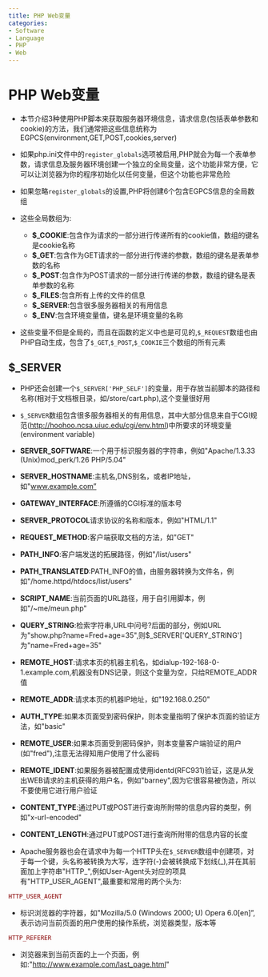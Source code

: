 ```yaml
---
title: PHP Web变量
categories:
- Software
- Language
- PHP
- Web
---
```

# PHP Web变量

- 本节介绍3种使用PHP脚本来获取服务器环境信息，请求信息(包括表单参数和cookie)的方法，我们通常把这些信息统称为EGPCS(environment,GET,POST,cookies,server)
- 如果php.ini文件中的`register_globals`选项被启用,PHP就会为每一个表单参数，请求信息及服务器环境创建一个独立的全局变量，这个功能非常方便，它可以让浏览器为你的程序初始化以任何变量，但这个功能也非常危险
- 如果忽略`register_globals`的设置,PHP将创建6个包含EGPCS信息的全局数组
- 这些全局数组为:
    - **$_COOKIE**:包含作为请求的一部分进行传递所有的cookie值，数组的键名是cookie名称
    - **$_GET**:包含作为GET请求的一部分进行传递的参数，数组的键名是表单参数的名称
    - **$_POST**:包含作为POST请求的一部分进行传递的参数，数组的键名是表单参数的名称
    - **$_FILES**:包含所有上传的文件的信息
    - **$_SERVER**:包含很多服务器相关的有用信息
    - **$_ENV**:包含环境变量值，键名是环境变量的名称

- 这些变量不但是全局的，而且在函数的定义中也是可见的,`$_REQUEST`数组也由PHP自动生成，包含了`$_GET`,`$_POST`,`$_COOKIE`三个数组的所有元素

## $_SERVER

- PHP还会创建一个`$_SERVER['PHP_SELF']`的变量，用于存放当前脚本的路径和名称(相对于文档根目录，如/store/cart.php),这个变量很好用
- `$_SERVER`数组包含很多服务器相关的有用信息，其中大部分信息来自于CGI规范(http://hoohoo.ncsa.uiuc.edu/cgi/env.html)中所要求的环境变量(environment variable)
- **SERVER_SOFTWARE**:一个用于标识服务器的字符串，例如"Apache/1.3.33 (Unix)mod_perk/1.26 PHP/5.04"
- **SERVER_HOSTNAME**:主机名,DNS别名，或者IP地址，如"www.example.com”
- **GATEWAY_INTERFACE**:所遵循的CGI标准的版本号
- **SERVER_PROTOCOL**请求协议的名称和版本，例如"HTML/1.1"
- **REQUEST_METHOD**:客户端获取文档的方法，如"GET"
- **PATH_INFO**:客户端发送的拓展路径，例如"/list/users"
- **PATH_TRANSLATED**:PATH_INFO的值，由服务器转换为文件名，例如"/home.httpd/htdocs/list/users"
- **SCRIPT_NAME**:当前页面的URL路径，用于自引用脚本，例如"/~me/meun.php"
- **QUERY_STRING**:检索字符串,URL中问号?后面的部分，例如URL为"show.php?name=Fred+age=35",则$_SERVER['QUERY_STRING']为"name=Fred+age=35"
- **REMOTE_HOST**:请求本页的机器主机名，如dialup-192-168-0-1.example.com,机器没有DNS记录，则这个变量为空，只给REMOTE_ADDR值
- **REMOTE_ADDR**:请求本页的机器IP地址，如"192.168.0.250"
- **AUTH_TYPE**:如果本页面受到密码保护，则本变量指明了保护本页面的验证方法，如"basic"
- **REMOTE_USER**:如果本页面受到密码保护，则本变量客户端验证的用户(如"fred"),注意无法得知用户使用了什么密码
- **REMOTE_IDENT**:如果服务器被配置成使用identd(RFC931)验证，这是从发出WEB请求的主机获得的用户名，例如"barney",因为它很容易被伪造，所以不要使用它进行用户验证
- **CONTENT_TYPE**:通过PUT或POST进行查询所附带的信息内容的类型，例如"x-url-encoded"
- **CONTENT_LENGTH**:通过PUT或POST进行查询所附带的信息内容的长度

- Apache服务器也会在请求中为每一个HTTP头在`$_SERVER`数组中创建项，对于每一个键，头名称被转换为大写，连字符(-)会被转换成下划线(\_),并在其前面加上字符串"HTTP\_",例如User-Agent头对应的项具有"HTTP_USER_AGENT",最重要和常用的两个头为:


```php
HTTP_USER_AGENT
```

- 标识浏览器的字符器，如"Mozilla/5.0 (Windows 2000; U) Opera 6.0[en]”,表示访问当前页面的用户使用的操作系统，浏览器类型，版本等


```php
HTTP_REFERER
```

- 浏览器来到当前页面的上一个页面，例如:"http://www.example.com/last_page.html"